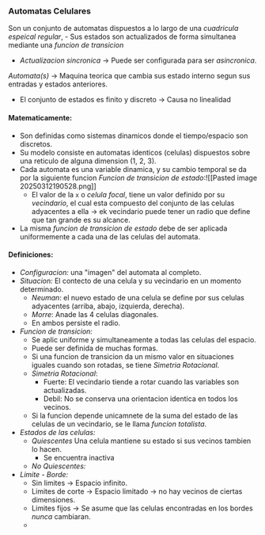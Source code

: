 ### Automatas Celulares
Son un conjunto de automatas dispuestos a lo largo de una _cuadricula espeical regular_, - Sus estados son actualizados de forma simultanea mediante una _funcion de transicion_ 
* _Actualizacion sincronica_ -> Puede ser configurada para ser _asincronica_.

_Automata(s)_ -> Maquina teorica que cambia sus estado interno segun sus entradas y estados anteriores.
* El conjunto de estados es finito y discreto -> Causa no linealidad
#### Matematicamente:
* Son definidas como sistemas dinamicos donde el tiempo/espacio son discretos.
* Su modelo consiste en automatas identicos (celulas) dispuestos sobre una reticulo de alguna dimension (1, 2, 3).
* Cada automata es una variable dinamica, y su cambio temporal se da por la siguiente funcion _Funcion de transicion de estado_:![[Pasted image 20250312190528.png]]
	* El valor de la `x` o _celula focal_, tiene un valor definido por su _vecindario_, el cual esta compuesto del conjunto de las celulas adyacentes a ella -> ek vecindario puede tener un radio que define que tan grande es su alcance.
* La misma _funcion de transicion de estado_ debe de ser aplicada uniformemente a cada una de las celulas del automata. 

#### Definiciones:
* _Configuracion:_ una "imagen" del automata al completo.
* _Situacion:_ El contecto de una celula y su vecindario en un momento determinado.
	* _Neuman_: el nuevo estado de una celula se define por sus celulas adyacentes (arriba, abajo, izquierda, derecha).
	* _Morre_: Anade las 4 celulas diagonales.
	* En ambos persiste el radio.
* _Funcion de transicion:_ 
	* Se aplic uniforme y simultaneamente a todas las celulas del espacio.
	* Puede ser definida de muchas formas.
	* Si una funcion de transicion da un mismo valor en situaciones iguales cuando son rotadas, se tiene _Simetria Rotacional_.
	* _Simetria Rotacional_: 
		* Fuerte: El vecindario tiende a rotar cuando las variables son actualizadas.
		* Debil: No se conserva una orientacion identica en todos los vecinos.
	* Si la funcion depende unicamnete de la suma del estado de las celulas de un vecindario, se le llama _funcion totalista_.
* _Estados de las celulas:_
	* _Quiescentes_ Una celula mantiene su estado si sus vecinos tambien lo hacen.
		* Se encuentra inactiva
	* _No Quiescentes:_ 
* _Limite - Borde:_ 
	* Sin limites -> Espacio infinito.
	* Limites de corte -> Espacio limitado -> no hay vecinos de ciertas dimensiones.
	* Limites fijos -> Se asume que las celulas encontradas en los bordes _nunca_ cambiaran.
	* 


